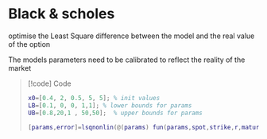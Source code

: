 # Black & scholes 
optimise the Least Square difference between the model and the real value of the option



The models parameters need to be calibrated to reflect the reality of the market 

> [!code] Code
>```matlab
>x0=[0.4, 2, 0.5, 5, 5]; % init values
>LB=[0.1, 0, 0, 1,1]; % lower bounds for params
>UB=[0.8,20,1 , 50,50];  % upper bounds for params
>
>[params,error]=lsqnonlin(@(params) fun(params,spot,strike,r,maturity,mktp),x0,LB,UB)
>```


